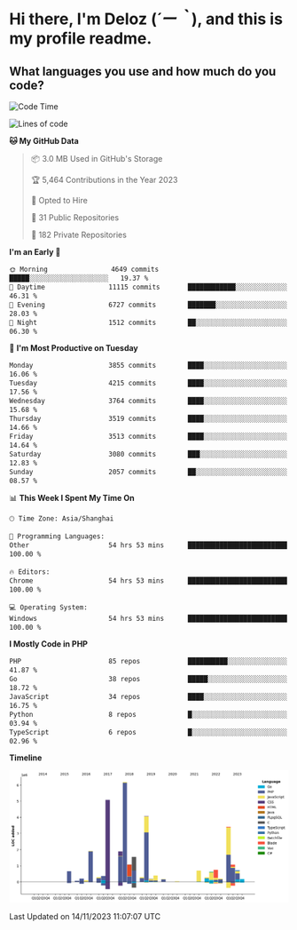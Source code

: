 # **Hi there, I'm Deloz (*´ー｀*), and this is my profile readme.**

## **What languages you use and how much do you code?**

<!--START_SECTION:waka-->
![Code Time](http://img.shields.io/badge/Code%20Time-2%2C791%20hrs%2058%20mins-blue)

![Lines of code](https://img.shields.io/badge/From%20Hello%20World%20I%27ve%20Written-32.3%20million%20lines%20of%20code-blue)

**🐱 My GitHub Data** 

> 📦 3.0 MB Used in GitHub's Storage 
 > 
> 🏆 5,464 Contributions in the Year 2023
 > 
> 💼 Opted to Hire
 > 
> 📜 31 Public Repositories 
 > 
> 🔑 182 Private Repositories 
 > 
**I'm an Early 🐤** 

```text
🌞 Morning                4649 commits        █████░░░░░░░░░░░░░░░░░░░░   19.37 % 
🌆 Daytime                11115 commits       ████████████░░░░░░░░░░░░░   46.31 % 
🌃 Evening                6727 commits        ███████░░░░░░░░░░░░░░░░░░   28.03 % 
🌙 Night                  1512 commits        ██░░░░░░░░░░░░░░░░░░░░░░░   06.30 % 
```
📅 **I'm Most Productive on Tuesday** 

```text
Monday                   3855 commits        ████░░░░░░░░░░░░░░░░░░░░░   16.06 % 
Tuesday                  4215 commits        ████░░░░░░░░░░░░░░░░░░░░░   17.56 % 
Wednesday                3764 commits        ████░░░░░░░░░░░░░░░░░░░░░   15.68 % 
Thursday                 3519 commits        ████░░░░░░░░░░░░░░░░░░░░░   14.66 % 
Friday                   3513 commits        ████░░░░░░░░░░░░░░░░░░░░░   14.64 % 
Saturday                 3080 commits        ███░░░░░░░░░░░░░░░░░░░░░░   12.83 % 
Sunday                   2057 commits        ██░░░░░░░░░░░░░░░░░░░░░░░   08.57 % 
```


📊 **This Week I Spent My Time On** 

```text
🕑︎ Time Zone: Asia/Shanghai

💬 Programming Languages: 
Other                    54 hrs 53 mins      █████████████████████████   100.00 % 

🔥 Editors: 
Chrome                   54 hrs 53 mins      █████████████████████████   100.00 % 

💻 Operating System: 
Windows                  54 hrs 53 mins      █████████████████████████   100.00 % 
```

**I Mostly Code in PHP** 

```text
PHP                      85 repos            ██████████░░░░░░░░░░░░░░░   41.87 % 
Go                       38 repos            █████░░░░░░░░░░░░░░░░░░░░   18.72 % 
JavaScript               34 repos            ████░░░░░░░░░░░░░░░░░░░░░   16.75 % 
Python                   8 repos             █░░░░░░░░░░░░░░░░░░░░░░░░   03.94 % 
TypeScript               6 repos             █░░░░░░░░░░░░░░░░░░░░░░░░   02.96 % 
```



**Timeline**

![Lines of Code chart](https://raw.githubusercontent.com/deloz/deloz/main/assets/bar_graph.png)


 Last Updated on 14/11/2023 11:07:07 UTC
<!--END_SECTION:waka-->
